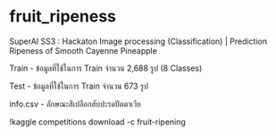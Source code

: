 # fruit_ripeness
SuperAI SS3 : Hackaton Image processing (Classification) | Prediction Ripeness of Smooth Cayenne Pineapple 

Train - ข้อมูลที่ใช้ในการ Train จำนวน 2,688 รูป (8 Classes)

Test - ข้อมูลที่ใช้ในการ Train จำนวน 673 รูป

info.csv - ลักษณะสีเปลือกสับปะรดปัตตาเวีย

!kaggle competitions download -c fruit-ripening
